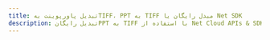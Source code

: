 ---title: تبدیل پاورپوینت بهTIFF، PPT به TIFF مبدل رایگان یا Net SDKdescription: تبدیل رایگانPPT به TIFF با استفاده از Net Cloud APIs & SDK. همچنین اسناد Microsoft PowerPoint را در Cloud ایجاد، ویرایش و رندر کنید.---